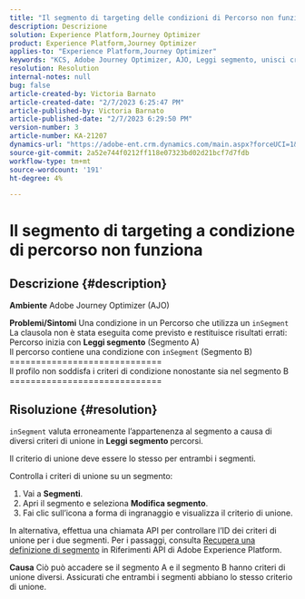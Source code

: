 ```yaml
---
title: "Il segmento di targeting delle condizioni di Percorso non funziona"
description: Descrizione
solution: Experience Platform,Journey Optimizer
product: Experience Platform,Journey Optimizer
applies-to: "Experience Platform,Journey Optimizer"
keywords: "KCS, Adobe Journey Optimizer, AJO, Leggi segmento, unisci criterio, clausola inSegment"
resolution: Resolution
internal-notes: null
bug: false
article-created-by: Victoria Barnato
article-created-date: "2/7/2023 6:25:47 PM"
article-published-by: Victoria Barnato
article-published-date: "2/7/2023 6:29:50 PM"
version-number: 3
article-number: KA-21207
dynamics-url: "https://adobe-ent.crm.dynamics.com/main.aspx?forceUCI=1&pagetype=entityrecord&etn=knowledgearticle&id=b8c3cbd1-14a7-ed11-aad1-6045bd0065f9"
source-git-commit: 2a52e744f0212ff118e07323bd02d21bcf7d7fdb
workflow-type: tm+mt
source-wordcount: '191'
ht-degree: 4%

---
```


# Il segmento di targeting a condizione di percorso non funziona

## Descrizione {#description}

<b>Ambiente</b>
Adobe Journey Optimizer (AJO)


<b>Problemi/Sintomi</b>
Una condizione in un Percorso che utilizza un `inSegment` La clausola non è stata eseguita come previsto e restituisce risultati errati:
<br>Percorso inizia con <b>Leggi segmento</b> (Segmento A)
<br>Il percorso contiene una condizione con `inSegment` (Segmento B)
<br>=============================
<br>Il profilo non soddisfa i criteri di condizione nonostante sia nel segmento B
<br>=============================

## Risoluzione {#resolution}


`inSegment` valuta erroneamente l’appartenenza al segmento a causa di diversi criteri di unione in <b>Leggi segmento </b>percorsi.

Il criterio di unione deve essere lo stesso per entrambi i segmenti.

Controlla i criteri di unione su un segmento:

1. Vai a <b>Segmenti</b>.
2. Apri il segmento e seleziona <b>Modifica segmento</b>.
3. Fai clic sull’icona a forma di ingranaggio e visualizza il criterio di unione.


In alternativa, effettua una chiamata API per controllare l’ID dei criteri di unione per i due segmenti. Per i passaggi, consulta [Recupera una definizione di segmento](https://developer.adobe.com/experience-platform-apis/references/segmentation/#tag/Segment-definitions/operation/retrieveSegmentDefinitionById) in Riferimenti API di Adobe Experience Platform.


<b>Causa</b>
Ciò può accadere se il segmento A e il segmento B hanno criteri di unione diversi. Assicurati che entrambi i segmenti abbiano lo stesso criterio di unione.
